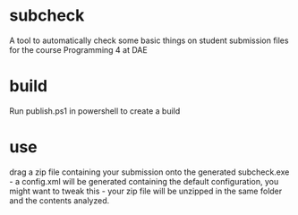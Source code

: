# subcheck
A tool to automatically check some basic things on student submission files for the course Programming 4 at DAE

# build
Run publish.ps1 in powershell to create a build

# use
drag a zip file containing your submission onto the generated subcheck.exe
    - a config.xml will be generated containing the default configuration, you might want to tweak this
    - your zip file will be unzipped in the same folder and the contents analyzed.
